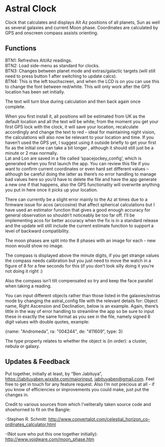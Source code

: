 Astral Clock
============
Clock that calculates and displays Alt Az positions of all planets, Sun as well as several galaxies and current Moon phase. Coordinates are calculated by GPS and onscreen compass assists orienting.

Functions
---------
BTN1: Refreshes Alt/Az readings.  
BTN2: Load side-menu as standard for clocks.  
BTN3: Changes between planet mode and extras/galactic targets (will still need to press button 1 after switching to update calcs).  
BTN4: This is the left touchscreen, and when the LCD is on you can use this to change the font between red/white. This will only work after the GPS location has been set initially.  

The text will turn blue during calculation and then back again once complete.

When you first install it, all positions will be estimated from UK as the default location and all the text will be white; from the moment you get your first GPS lock with the clock, it will save your location, recalculate accordingly and change the text to red – ideal for maintaining night vision, the calculations will also now be relevant to your location and time. If you haven’t used the GPS yet, I suggest using it outside briefly to get your first fix as the initial one can take a bit longer , although it should still just be a minute or 2 max normally.   
Lat and Lon are saved in a file called ‘spacejockey_config’, which is generated when you first launch the app. You can review this file if you want to confirm current coordinates or even hard set different values – although be careful doing the latter as there’s no error handling to manage bad values here so you’d have to delete the file and have the app generate a new one if that happens, also the GPS functionality will overwrite anything you put in here once it picks up your location.

There can currently be a slight error mainly to the Az at times due to a firmware issue for acos (arccosine) that affect spherical calculations but I have used an estimator function that gives a good enough accuracy for general observation so shouldn’t noticeably be too far off. I’ll be implementing acos for better accuracy when the fix is in a standard release and the update will still include the current estimate function to support a level of backward compatibility.

The moon phases are split into the 8 phases with an image for each - new moon would show no image.

The compass is displayed above the minute digits, if you get strange values the compass needs calibration but you just need to move the watch in a figure of 8 for a few seconds for this (if you don’t look silly doing it you’re not doing it right :) 

Also the compass isn’t tilt compensated so try and keep the face parallel when taking a reading.

You can input different objects rather than those listed in the galaxies/extras mode by changing the astral_config file with the relevant details for: Object name, Right Ascension and Declination, below is an example. Again, there’s little in the way of error handling to streamline the app so be sure to input these in exactly the same format as you see in the file, namely signed 6 digit values with double quotes, example:

{name: "Andromeda", ra: "004244", de: "411609", type: 3}

The type property relates to whether the object is (in order): a cluster, nebula or galaxy.

Updates & Feedback
------------------
Put together, initially at least, by “Ben Jabituya”, https://jabituyaben.wixsite.com/majorinput, jabituyaben@gmail.com. Feel free to get in touch for any feature request. Also I’m not precious at all - if you know of efficiencies or improvements you could make, just put the changes in.

Credit to various sources from which I’veliterally taken source code and shoehorned to fit on the Bangle:

-Stephen R. Schmitt:
http://www.convertalot.com/celestial_horizon_co-ordinates_calculator.html

-(Not sure who put this one together initially):
http://www.voidware.com/moon_phase.htm
